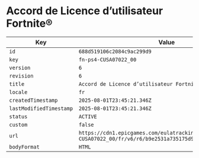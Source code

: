 # Accord de Licence d’utilisateur Fortnite®

| Key | Value |
| --- | ----- |
| `id` | `688d519106c2084c9ac299d9` |
| `key` | `fn-ps4-CUSA07022_00` |
| `version` | `6` |
| `revision` | `6` |
| `title` | `Accord de Licence d’utilisateur Fortnite®` |
| `locale` | `fr` |
| `createdTimestamp` | `2025-08-01T23:45:21.346Z` |
| `lastModifiedTimestamp` | `2025-08-01T23:45:21.346Z` |
| `status` | `ACTIVE` |
| `custom` | `false` |
| `url` | `https://cdn1.epicgames.com/eulatracking-download/fn-ps4-CUSA07022_00/fr/v6/r6/b9e2531a735175d98a497cb393a82846.pdf` |
| `bodyFormat` | `HTML` |

